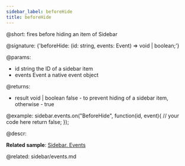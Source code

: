 ```yaml
---
sidebar_label: beforeHide
title: beforeHide
---          
```


@short: fires before hiding an item of Sidebar

@signature: {'beforeHide: (id: string, events: Event) => void | boolean;'}

@params:
- id 		string		the ID of a sidebar item
- events         Event       a native event object

@returns:
- result        void | boolean     false - to prevent hiding of a sidebar item, otherwise - true

@example:
sidebar.events.on("BeforeHide", function(id, event){
    // your code here
    return false;
});



@descr:

**Related sample**: [Sidebar. Events](https://snippet.dhtmlx.com/qfddiu3i)

@related: sidebar/events.md
